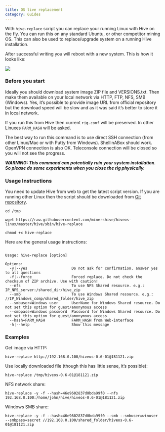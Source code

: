 ```yaml
---
title: OS live replacement
category: Guides
---
```


With `hive-replace` script you can replace your running Linux with Hive on the fly. You can run this on any standard Ubuntu, or other competitor mining OS. This can also be used to replace/upgrade system on a running Hive installation.

After successful writing you will reboot with a new system. This is how it looks like:

<img src="https://lbd.hiveos.farm/kbase/images/forum/1a226a504cd5b52dcd645fe0cc45e91249d25ac6_2_476x500.png">

### Before you start
Ideally you should download system image ZIP file and VERSIONS.txt. Then make them available on your local network via HTTP, FTP, NFS, SMB (Windows). Yes, it’s possible to provide image URL from official repository but the download speed will be slow and as it was said it’s better to store it in local network.

If you run this from Hive then current `rig.conf` will be preserved. In other Linuxes `FARM_HASH` will be asked.

The best way to run this command is to use direct SSH connection (from other Linux/Mac or with Putty from Windows). ShellInABox should work. OpenVPN connection is also OK. Teleconsole connection will be closed so you will not see the progress.

***WARNING: This command can potentially ruin your system installation. So please do some experiments when you close the rig physically.***

### Usage Instructions
You need to update Hive from web to get the latest script version. If you are running other Linux then the script should be downloaded from [Git repository](https://github.com/minershive/hiveos-linux).

`cd /tmp`

`wget https://raw.githubusercontent.com/minershive/hiveos-linux/master/hive/sbin/hive-replace`

`chmod +x hive-replace`

Here are the general usage instructions:

<pre><code>
Usage: hive-replace [option] <Path or URL to ZIP file with Hive OS image>

Options:
  -y|--yes                    Do not ask for confirmation, answer yes to all questions
  -f|--force                  Forced replace. Do not check the checksum of ZIP archive. Use with caution!
  --nfs                       To use NFS Shared resource. e.g.: IP_NFS_server:/shared_dir/hive_zip
  --smb                       To use Windows Shared resource. e.g.: //IP_Windows_comp/shared_folder/hive_zip
  --smbuser=Windows user      UserName for Windows Shared resource. Do not set this option for guest/anonymous access
  --smbpass=Windows password  Password for Windows Shared resource. Do not set this option for guest/anonymous access
  --hash=FARM_HASH            FARM_HASH from Web-interface
  -h|--help                   Show this message
</code></pre>
### Examples
Get image via HTTP:

`hive-replace http://192.168.0.100/hiveos-0.6-01@181121.zip`

Use locally downloaded file (though this has little sense, it’s possible):

`hive-replace /tmp/hiveos-0.6-01@181121.zip`

NFS network share:

`hive-replace -y -f --hash=46e9602837d0bda99f0 --nfs 192.168.0.100:/home/john/hive/hiveos-0.6-01@181121.zip`

Windows SMB share:

`hive-replace -y -f --hash=46e9602837d0bda99f0 --smb --smbuser=winuser --smbpass=secret //192.168.0.100/shared_folder/hiveos-0.6-01@181121.zip`
